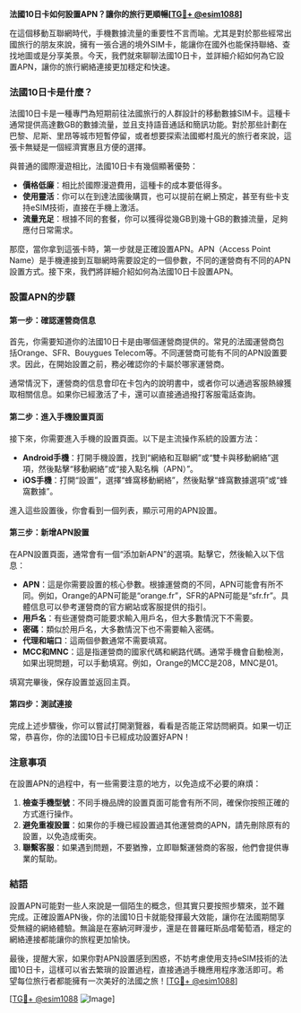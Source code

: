 **法國10日卡如何設置APN？讓你的旅行更順暢[[TG💪+ @esim1088](https://t.me/s/esim1088)]**

在這個移動互聯網時代，手機數據流量的重要性不言而喻。尤其是對於那些經常出國旅行的朋友來說，擁有一張合適的境外SIM卡，能讓你在國外也能保持聯絡、查找地圖或是分享美景。今天，我們就來聊聊法國10日卡，並詳細介紹如何為它設置APN，讓你的旅行網絡連接更加穩定和快速。

### 法國10日卡是什麼？

法國10日卡是一種專門為短期前往法國旅行的人群設計的移動數據SIM卡。這種卡通常提供高達數GB的數據流量，並且支持語音通話和簡訊功能。對於那些計劃在巴黎、尼斯、里昂等城市短暫停留，或者想要探索法國鄉村風光的旅行者來說，這張卡無疑是一個經濟實惠且方便的選擇。

與普通的國際漫遊相比，法國10日卡有幾個顯著優勢：
- **價格低廉**：相比於國際漫遊費用，這種卡的成本要低得多。
- **使用靈活**：你可以在到達法國後購買，也可以提前在網上預定，甚至有些卡支持eSIM技術，直接在手機上激活。
- **流量充足**：根據不同的套餐，你可以獲得從幾GB到幾十GB的數據流量，足夠應付日常需求。

那麼，當你拿到這張卡時，第一步就是正確設置APN。APN（Access Point Name）是手機連接到互聯網時需要設定的一個參數，不同的運營商有不同的APN設置方式。接下來，我們將詳細介紹如何為法國10日卡設置APN。

### 設置APN的步驟

#### 第一步：確認運營商信息

首先，你需要知道你的法國10日卡是由哪個運營商提供的。常見的法國運營商包括Orange、SFR、Bouygues Telecom等。不同運營商可能有不同的APN設置要求。因此，在開始設置之前，務必確認你的卡屬於哪家運營商。

通常情況下，運營商的信息會印在卡包內的說明書中，或者你可以通過客服熱線獲取相關信息。如果你已經激活了卡，還可以直接通過撥打客服電話查詢。

#### 第二步：進入手機設置頁面

接下來，你需要進入手機的設置頁面。以下是主流操作系統的設置方法：

- **Android手機**：打開手機設置，找到“網絡和互聯網”或“雙卡與移動網絡”選項，然後點擊“移動網絡”或“接入點名稱（APN）”。
- **iOS手機**：打開“設置”，選擇“蜂窩移動網絡”，然後點擊“蜂窩數據選項”或“蜂窩數據”。

進入這些設置後，你會看到一個列表，顯示可用的APN設置。

#### 第三步：新增APN設置

在APN設置頁面，通常會有一個“添加新APN”的選項。點擊它，然後輸入以下信息：

- **APN**：這是你需要設置的核心參數。根據運營商的不同，APN可能會有所不同。例如，Orange的APN可能是“orange.fr”，SFR的APN可能是“sfr.fr”。具體信息可以參考運營商的官方網站或客服提供的指引。
- **用戶名**：有些運營商可能要求輸入用戶名，但大多數情況下不需要。
- **密碼**：類似於用戶名，大多數情況下也不需要輸入密碼。
- **代理和端口**：這兩個參數通常不需要填寫。
- **MCC和MNC**：這是指運營商的國家代碼和網路代碼。通常手機會自動檢測，如果出現問題，可以手動填寫。例如，Orange的MCC是208，MNC是01。

填寫完畢後，保存設置並返回主頁。

#### 第四步：測試連接

完成上述步驟後，你可以嘗試打開瀏覽器，看看是否能正常訪問網頁。如果一切正常，恭喜你，你的法國10日卡已經成功設置好APN！

### 注意事項

在設置APN的過程中，有一些需要注意的地方，以免造成不必要的麻煩：

1. **檢查手機型號**：不同手機品牌的設置頁面可能會有所不同，確保你按照正確的方式進行操作。
2. **避免重複設置**：如果你的手機已經設置過其他運營商的APN，請先刪除原有的設置，以免造成衝突。
3. **聯繫客服**：如果遇到問題，不要猶豫，立即聯繫運營商的客服，他們會提供專業的幫助。

### 結語

設置APN可能對一些人來說是一個陌生的概念，但其實只要按照步驟來，並不難完成。正確設置APN後，你的法國10日卡就能發揮最大效能，讓你在法國期間享受無縫的網絡體驗。無論是在塞納河畔漫步，還是在普羅旺斯品嚐葡萄酒，穩定的網絡連接都能讓你的旅程更加愉快。

最後，提醒大家，如果你對APN設置感到困惑，不妨考慮使用支持eSIM技術的法國10日卡，這樣可以省去繁瑣的設置過程，直接通過手機應用程序激活即可。希望每位旅行者都能擁有一次美好的法國之旅！[[TG💪+ @esim1088](https://t.me/s/esim1088)]

[[TG💪+ @esim1088](https://t.me/s/esim1088) ![Image](https://i.postimg.cc/4NQfJmqS/Snipaste-2025-05-13-00-14-12.png)]